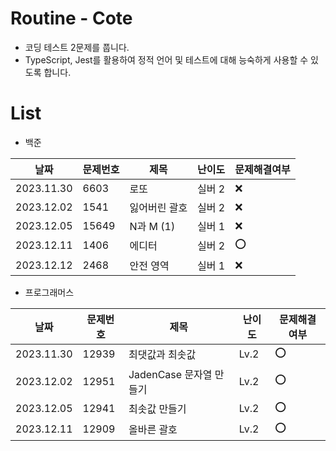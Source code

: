 # Routine - Cote

- 코딩 테스트 2문제를 풉니다.
- TypeScript, Jest를 활용하여 정적 언어 및 테스트에 대해 능숙하게 사용할 수 있도록 합니다.

# List

- 백준

| 날짜       | 문제번호 | 제목          | 난이도 | 문제해결여부 |
| ---------- | -------- | ------------- | ------ | ------------ |
| 2023.11.30 | 6603     | 로또          | 실버 2 | ❌           |
| 2023.12.02 | 1541     | 잃어버린 괄호 | 실버 2 | ❌           |
| 2023.12.05 | 15649    | N과 M (1)     | 실버 1 | ❌           |
| 2023.12.11 | 1406     | 에디터        | 실버 2 | ⭕️          |
| 2023.12.12 | 2468     | 안전 영역     | 실버 1 | ❌           |

- 프로그래머스

| 날짜       | 문제번호 | 제목                    | 난이도 | 문제해결여부 |
| ---------- | -------- | ----------------------- | ------ | ------------ |
| 2023.11.30 | 12939    | 최댓값과 최솟값         | Lv.2   | ⭕️          |
| 2023.12.02 | 12951    | JadenCase 문자열 만들기 | Lv.2   | ⭕️          |
| 2023.12.05 | 12941    | 최솟값 만들기           | Lv.2   | ⭕️          |
| 2023.12.11 | 12909    | 올바른 괄호             | Lv.2   | ⭕️          |
